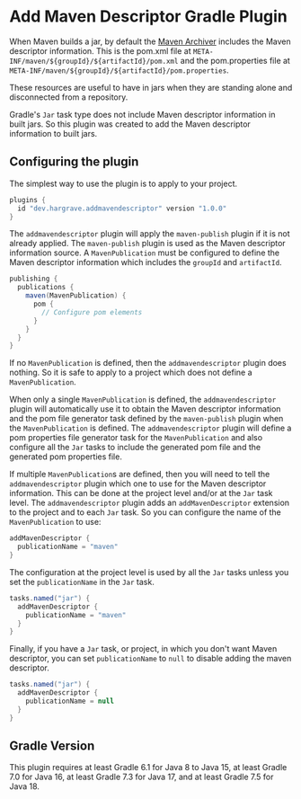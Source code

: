 # Add Maven Descriptor Gradle Plugin

When Maven builds a jar, by default the [Maven Archiver][1] includes the Maven descriptor information.
This is the pom.xml file at `META-INF/maven/${groupId}/${artifactId}/pom.xml` and the pom.properties file at `META-INF/maven/${groupId}/${artifactId}/pom.properties`.

These resources are useful to have in jars when they are standing alone and disconnected from a repository.

Gradle's `Jar` task type does not include Maven descriptor information in built jars.
So this plugin was created to add the Maven descriptor information to built jars.

## Configuring the plugin

The simplest way to use the plugin is to apply to your project.

```groovy
plugins {
  id "dev.hargrave.addmavendescriptor" version "1.0.0"
}
```

The `addmavendescriptor` plugin will apply the `maven-publish` plugin if it is not already applied.
The `maven-publish` plugin is used as the Maven descriptor information source.
A `MavenPublication` must be configured to define the Maven descriptor information which includes the `groupId` and `artifactId`.

```groovy
publishing {
  publications {
    maven(MavenPublication) {
      pom {
        // Configure pom elements
      }
    }
  }
}
```

If no `MavenPublication` is defined, then the `addmavendescriptor` plugin does nothing.
So it is safe to apply to a project which does not define a `MavenPublication`.

When only a single `MavenPublication` is defined, the `addmavendescriptor` plugin will automatically use it to obtain the Maven descriptor information and the pom file generator task defined by the `maven-publish` plugin when the `MavenPublication` is defined.
The `addmavendescriptor` plugin will define a pom properties file generator task for the `MavenPublication` and also configure all the `Jar` tasks to include the generated pom file and the generated pom properties file.

If multiple `MavenPublication`s are defined, then you will need to tell the `addmavendescriptor` plugin which one to use for the Maven descriptor information.
This can be done at the project level and/or at the `Jar` task level.
The `addmavendescriptor` plugin adds an `addMavenDescriptor` extension to the project and to each `Jar` task.
So you can configure the name of the `MavenPublication` to use:

```groovy
addMavenDescriptor {
  publicationName = "maven"
}
```

The configuration at the project level is used by all the `Jar` tasks unless you set the `publicationName` in the `Jar` task.

```groovy
tasks.named("jar") {
  addMavenDescriptor {
    publicationName = "maven"
  }
}
```

Finally, if you have a `Jar` task, or project, in which you don't want Maven descriptor, you can set `publicationName` to `null` to disable adding the maven descriptor.

```groovy
tasks.named("jar") {
  addMavenDescriptor {
    publicationName = null
  }
}
```

## Gradle Version

This plugin requires at least Gradle 6.1 for Java 8 to Java 15,
at least Gradle 7.0 for Java 16,
at least Gradle 7.3 for Java 17,
and at least Gradle 7.5 for Java 18.


[1]: https://maven.apache.org/shared/maven-archiver/index.html
